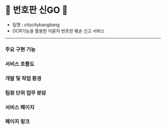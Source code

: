# 🚨 번호판 신GO 🚨
- 팀명 : citycitybangbang
- OCR기능을 활용한 이륜차 번호판 훼손 신고 서비스

---
### 주요 구현 기능

### 서비스 흐름도

### 개발 및 작업 환경

### 팀원 단위 업무 분담

### 서비스 페이지

### 페이지 링크
